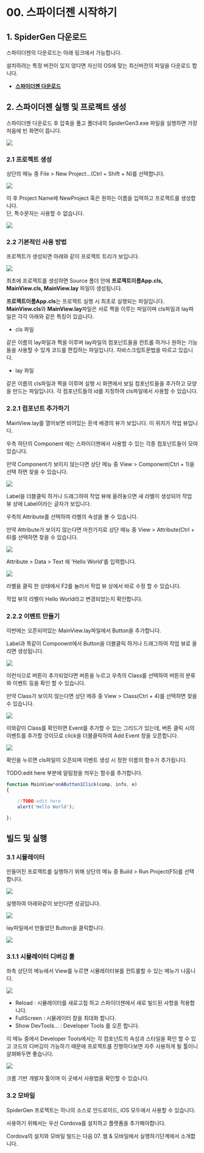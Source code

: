 # 00. 스파이더젠 시작하기

## 1. SpiderGen 다운로드

스파이더젠의 다운로드는 아래 링크에서 가능합니다.

설치하려는 특정 버전이 있지 않다면 자신의 OS에 맞는 최신버전의 파일을 다운로드 합니다.

* [**스파이더젠 다운로드**](https://www.spidergen.org:3003/?pid=T040000)

## 2. 스파이더젠 실행 및 프로젝트 생성

스파이더젠 다운로드 후 압축을 풀고 폴더내의 SpiderGen3.exe 파일을 실행하면 가장 처음에 빈 화면이 뜹니다.

![](../image/start01.png)

### 2.1 프로젝트 생성

상단의 메뉴 중 File > New Project…(Ctrl + Shift + N)를 선택합니다.

![](../image/start02.png)

이 후 Project Name에 NewProject 혹은 원하는 이름을 입력하고 프로젝트를 생성합니다.\
단, 특수문자는 사용할 수 없습니다.

![](../image/start03.png)

### 2.2 기본적인 사용 방법

프로젝트가 생성되면 아래와 같이 프로젝트 트리가 보입니다.

![](../image/start04.png)

최초에 프로젝트를 생성하면 Source 폴더 안에 **프로젝트이름App.cls, MainView.cls, MainView.lay** 파일이 생성됩니다.

**프로젝트이름App.cls**는 프로젝트 실행 시 최초로 실행되는 파일입니다. **MainView.cls**와 **MainView.lay**파일은 서로 짝을 이루는 파일이며 cls파일과 lay파일은 각각 아래와 같은 특징이 있습니다.

* cls 파일

같은 이름의 lay파일과 짝을 이루며 lay파일의 컴포넌트들을 컨트롤 하거나 원하는 기능들을 사용할 수 있게 코드를 편집하는 파일입니다. 자바스크립트문법을 따르고 있습니다.

* lay 파일

같은 이름의 cls파일과 짝을 이루며 실행 시 화면에서 보일 컴포넌트들을 추가하고 모양을 만드는 파일입니다. 각 컴포넌트들의 id를 지정하여 cls파일에서 사용할 수 있습니다.

### 2.2.1 컴포넌트 추가하기

MainView.lay를 열어보면 비어있는 흰색 배경의 뷰가 보입니다. 이 위치가 작업 뷰입니다.

우측 하단의 Component 에는 스파이더젠에서 사용할 수 있는 각종 컴포넌트들이 모여 있습니다.

만약 Component가 보이지 않는다면 상단 메뉴 중 View > Component(Ctrl + 1)을 선택 하면 찾을 수 있습니다.

![](../image/start05.png)

Label을 더블클릭 하거나 드래그하여 작업 뷰에 올려놓으면 새 라벨이 생성되어 작업 뷰 상에 Label이라는 글자가 보입니다.

우측의 Attribute를 선택하여 라벨의 속성을 볼 수 있습니다.

만약 Attribute가 보이지 않는다면 마찬가지로 상단 메뉴 중 View > Attribute(Ctrl + 6)를 선택하면 찾을 수 있습니다.

![](../image/start06.png)

Attribute > Data > Text 에 'Hello World'를 입력합니다.

![](../image/start07.png)

라벨을 클릭 한 상태에서 F2를 눌러서 작업 뷰 상에서 바로 수정 할 수 있습니다.

작업 뷰의 라벨이 Hello World라고 변경되었는지 확인합니다.

### 2.2.2 이벤트 만들기

이번에는 오픈되어있는 MainView.lay파일에서 Button을 추가합니다.

Label과 똑같이 Component에서 Button을 더블클릭 하거나 드래그하여 작업 뷰로 올리면 생성됩니다.

![](../image/start08.png)

이런식으로 버튼이 추가되었다면 버튼을 누르고 우측의 Class를 선택하여 버튼의 분류와 이벤트 등을 확인 할 수 있습니다.

만약 Class가 보이지 않는다면 상단 메쥬 중 View > Class(Ctrl + 4)를 선택하면 찾을 수 있습니다.

![](../image/start09.png)

이와같이 Class를 확인하면 Event를 추가할 수 있는 그리드가 있는데, 버튼 클릭 시의 이벤트를 추가할 것이므로 click을 더블클릭하여 Add Event 창을 오픈합니다.

![](../image/start10.png)

확인을 누르면 cls파일이 오픈되며 이벤트 생성 시 정한 이름의 함수가 추가됩니다.

TODO:edit here 부분에 알림창을 띄우는 함수를 추가합니다.

```javascript
function MainView*onAButton1Click(comp, info, e)
{

    //TODO:edit here
    alert('Hello World');

};
```

## 빌드 및 실행

### 3.1 시뮬레이터

만들어진 프로젝트를 실행하기 위해 상단의 메뉴 중 Build > Run Project(F5)를 선택 합니다.

![](../image/start11.png)

실행하여 아래와같이 보인다면 성공입니다.

![](../image/start12.png)

lay파일에서 만들었던 Button을 클릭합니다.

![](../image/start13.png)

### 3.1.1 시뮬레이터 디버깅 툴

좌측 상단의 메뉴에서 View를 누르면 시뮬레이터뷰를 컨트롤할 수 있는 메뉴가 나옵니다.

![](../image/start14.png)

* Reload : 시뮬레이터를 새로고침 하고 스파이더젠에서 새로 빌드된 사항을 적용합니다.
* FullScreen : 시뮬레이터 창을 최대화 합니다.
* Show DevTools… : Developer Tools 를 오픈 합니다.

이 메뉴 중에서 Developer Tools에서는 각 컴포넌트의 속성과 스타일을 확인 할 수 있고 코드의 디버깅이 가능하기 때문에 프로젝트를 진행하다보면 자주 사용하게 될 툴이니 살펴봐두면 좋습니다.

![](../image/start15.png)

크롬 기반 개발자 툴이며 이 곳에서 사용법을 확인할 수 있습니다.

### 3.2 모바일

SpiderGen 프로젝트는 하나의 소스로 안드로이드, iOS 모두에서 사용할 수 있습니다.

사용하기 위해서는 우선 Cordova를 설치하고 플랫폼을 추가해야합니다.

Cordova의 설치와 모바일 빌드는 다음 07. 웹 & 모바일에서 실행하기단계에서 소개합니다.
